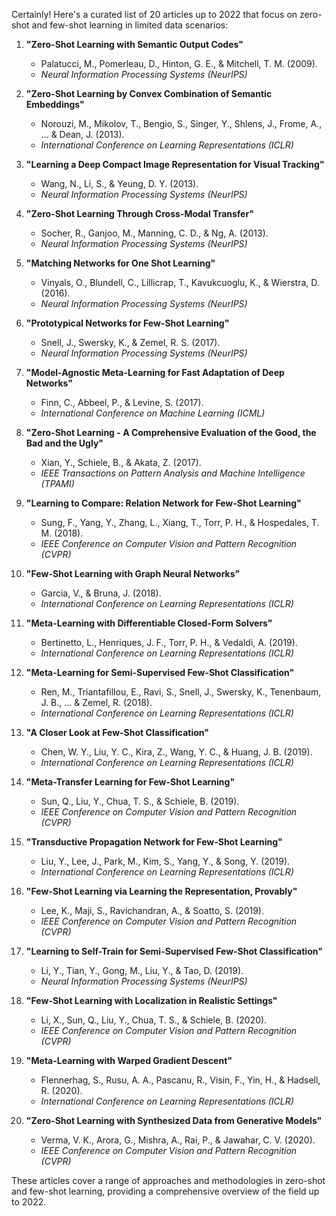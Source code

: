 Certainly! Here's a curated list of 20 articles up to 2022 that focus on zero-shot and few-shot learning in limited data scenarios:

1. **"Zero-Shot Learning with Semantic Output Codes"**  
   - Palatucci, M., Pomerleau, D., Hinton, G. E., & Mitchell, T. M. (2009).  
   - *Neural Information Processing Systems (NeurIPS)*

2. **"Zero-Shot Learning by Convex Combination of Semantic Embeddings"**  
   - Norouzi, M., Mikolov, T., Bengio, S., Singer, Y., Shlens, J., Frome, A., ... & Dean, J. (2013).  
   - *International Conference on Learning Representations (ICLR)*

3. **"Learning a Deep Compact Image Representation for Visual Tracking"**  
   - Wang, N., Li, S., & Yeung, D. Y. (2013).  
   - *Neural Information Processing Systems (NeurIPS)*

4. **"Zero-Shot Learning Through Cross-Modal Transfer"**  
   - Socher, R., Ganjoo, M., Manning, C. D., & Ng, A. (2013).  
   - *Neural Information Processing Systems (NeurIPS)*

5. **"Matching Networks for One Shot Learning"**  
   - Vinyals, O., Blundell, C., Lillicrap, T., Kavukcuoglu, K., & Wierstra, D. (2016).  
   - *Neural Information Processing Systems (NeurIPS)*

6. **"Prototypical Networks for Few-Shot Learning"**  
   - Snell, J., Swersky, K., & Zemel, R. S. (2017).  
   - *Neural Information Processing Systems (NeurIPS)*

7. **"Model-Agnostic Meta-Learning for Fast Adaptation of Deep Networks"**  
   - Finn, C., Abbeel, P., & Levine, S. (2017).  
   - *International Conference on Machine Learning (ICML)*

8. **"Zero-Shot Learning - A Comprehensive Evaluation of the Good, the Bad and the Ugly"**  
   - Xian, Y., Schiele, B., & Akata, Z. (2017).  
   - *IEEE Transactions on Pattern Analysis and Machine Intelligence (TPAMI)*

9. **"Learning to Compare: Relation Network for Few-Shot Learning"**  
   - Sung, F., Yang, Y., Zhang, L., Xiang, T., Torr, P. H., & Hospedales, T. M. (2018).  
   - *IEEE Conference on Computer Vision and Pattern Recognition (CVPR)*

10. **"Few-Shot Learning with Graph Neural Networks"**  
    - Garcia, V., & Bruna, J. (2018).  
    - *International Conference on Learning Representations (ICLR)*

11. **"Meta-Learning with Differentiable Closed-Form Solvers"**  
    - Bertinetto, L., Henriques, J. F., Torr, P. H., & Vedaldi, A. (2019).  
    - *International Conference on Learning Representations (ICLR)*

12. **"Meta-Learning for Semi-Supervised Few-Shot Classification"**  
    - Ren, M., Triantafillou, E., Ravi, S., Snell, J., Swersky, K., Tenenbaum, J. B., ... & Zemel, R. (2018).  
    - *International Conference on Learning Representations (ICLR)*

13. **"A Closer Look at Few-Shot Classification"**  
    - Chen, W. Y., Liu, Y. C., Kira, Z., Wang, Y. C., & Huang, J. B. (2019).  
    - *International Conference on Learning Representations (ICLR)*

14. **"Meta-Transfer Learning for Few-Shot Learning"**  
    - Sun, Q., Liu, Y., Chua, T. S., & Schiele, B. (2019).  
    - *IEEE Conference on Computer Vision and Pattern Recognition (CVPR)*

15. **"Transductive Propagation Network for Few-Shot Learning"**  
    - Liu, Y., Lee, J., Park, M., Kim, S., Yang, Y., & Song, Y. (2019).  
    - *International Conference on Learning Representations (ICLR)*

16. **"Few-Shot Learning via Learning the Representation, Provably"**  
    - Lee, K., Maji, S., Ravichandran, A., & Soatto, S. (2019).  
    - *IEEE Conference on Computer Vision and Pattern Recognition (CVPR)*

17. **"Learning to Self-Train for Semi-Supervised Few-Shot Classification"**  
    - Li, Y., Tian, Y., Gong, M., Liu, Y., & Tao, D. (2019).  
    - *Neural Information Processing Systems (NeurIPS)*

18. **"Few-Shot Learning with Localization in Realistic Settings"**  
    - Li, X., Sun, Q., Liu, Y., Chua, T. S., & Schiele, B. (2020).  
    - *IEEE Conference on Computer Vision and Pattern Recognition (CVPR)*

19. **"Meta-Learning with Warped Gradient Descent"**  
    - Flennerhag, S., Rusu, A. A., Pascanu, R., Visin, F., Yin, H., & Hadsell, R. (2020).  
    - *International Conference on Learning Representations (ICLR)*

20. **"Zero-Shot Learning with Synthesized Data from Generative Models"**  
    - Verma, V. K., Arora, G., Mishra, A., Rai, P., & Jawahar, C. V. (2020).  
    - *IEEE Conference on Computer Vision and Pattern Recognition (CVPR)*

These articles cover a range of approaches and methodologies in zero-shot and few-shot learning, providing a comprehensive overview of the field up to 2022.